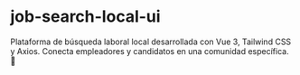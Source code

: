 # job-search-local-ui
Plataforma de búsqueda laboral local desarrollada con Vue 3, Tailwind CSS y Axios. Conecta empleadores y candidatos en una comunidad específica. 🚀
